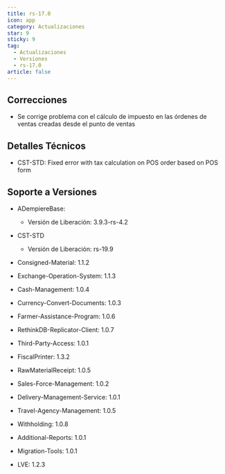 ```yaml
---
title: rs-17.0
icon: app
category: Actualizaciones
star: 9
sticky: 9
tag:
  - Actualizaciones
  - Versiones
  - rs-17.0
article: false
---
```


## Correcciones

- Se corrige problema con el cálculo de impuesto en las órdenes de ventas creadas desde el punto de ventas

## Detalles Técnicos

- CST-STD: Fixed error with tax calculation on POS order based on POS form

## Soporte a Versiones

- ADempiereBase:

  - Versión de Liberación: 3.9.3-rs-4.2

- CST-STD

  - Versión de Liberación: rs-19.9

- Consigned-Material: 1.1.2
- Exchange-Operation-System: 1.1.3
- Cash-Management: 1.0.4
- Currency-Convert-Documents: 1.0.3
- Farmer-Assistance-Program: 1.0.6
- RethinkDB-Replicator-Client: 1.0.7
- Third-Party-Access: 1.0.1
- FiscalPrinter: 1.3.2
- RawMaterialReceipt: 1.0.5
- Sales-Force-Management: 1.0.2
- Delivery-Management-Service: 1.0.1
- Travel-Agency-Management: 1.0.5
- Withholding: 1.0.8
- Additional-Reports: 1.0.1
- Migration-Tools: 1.0.1
- LVE: 1.2.3
